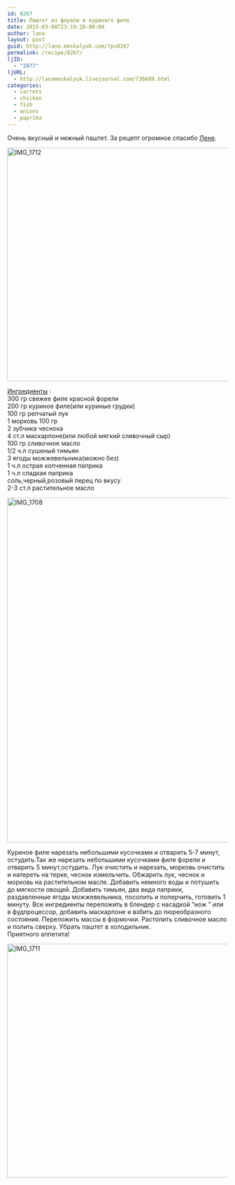 ```yaml
---
id: 8267
title: Паштет из форели и куриного филе
date: 2015-03-08T23:19:28-08:00
author: lana
layout: post
guid: http://lana.moskalyuk.com/?p=8267
permalink: /recipe/8267/
ljID:
  - "2877"
ljURL:
  - http://lanamoskalyuk.livejournal.com/736689.html
categories:
  - carrots
  - chicken
  - fish
  - onions
  - paprika
---
```

Очень вкусный и нежный паштет. За рецепт огромное спасибо [Лене](http://elena-fialka.livejournal.com/250253.html).

<img loading="lazy" src="https://farm9.staticflickr.com/8624/16139409864_2b832e4cac_c.jpg" alt="IMG_1712" width="800" height="534" /> 

[Ингредиенты](http://elena-fialka.livejournal.com/250253.html) :  
300 гр свежее филе красной форели  
200 гр куриное филе(или куриные грудки)  
100 гр репчатый лук  
1 морковь 100 гр  
2 зубчика чеснока  
4 ст.л маскарпоне(или любой мягкий сливочный сыр)  
100 гр сливочное масло  
1/2 ч.л сушеный тимьян  
3 ягоды можжевельника(можно без)  
1 ч.л острая копченная паприка  
1 ч.л сладкая паприка  
соль,черный,розовый перец по вкусу  
2-3 ст.л растительное масло

<img loading="lazy" src="https://farm8.staticflickr.com/7611/16139410954_4ec5d15cdc_c.jpg" alt="IMG_1708" width="800" height="788" /> 

Куриное филе нарезать небольшими кусочками и отварить 5-7 минут, остудить.Так же нарезать небольшими кусочками филе форели и отварить 5 минут,остудить. Лук очистить и нарезать, морковь очистить и натереть на терке, чеснок измельчить. Обжарить лук, чеснок и морковь на растительном масле. Добавить немного воды и потушить до мягкости овощей. Добавить тимьян, два вида паприки, раздавленные ягоды можжевельника, посолить и поперчить, готовить 1 минуту. Все ингредиенты переложить в блендер с насадкой &#8220;нож &#8221; или в фудпроцессор, добавить маскарпоне и взбить до пюреобразного состояния. Переложить массы в формочки. Растопить сливочное масло и полить сверху. Убрать паштет в холодильник.  
Приятного аппетита!

<img loading="lazy" src="https://farm9.staticflickr.com/8625/16575578479_9ecfe7d6cc_c.jpg" alt="IMG_1711" width="800" height="534" />